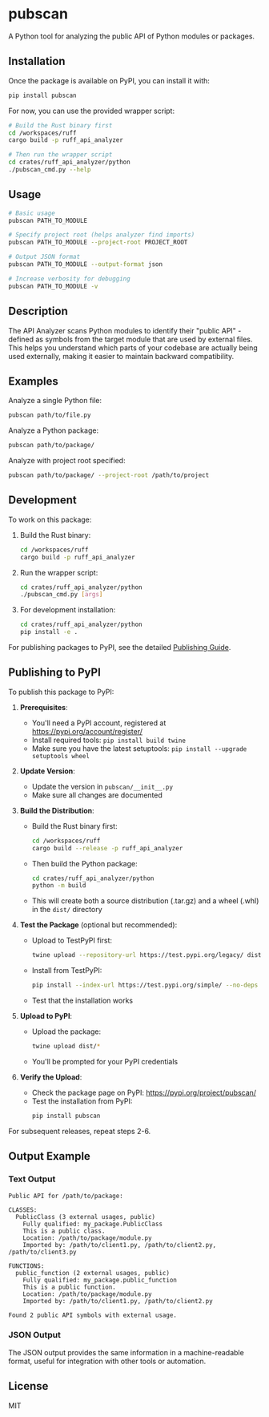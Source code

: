 # pubscan

A Python tool for analyzing the public API of Python modules or packages.

## Installation

Once the package is available on PyPI, you can install it with:

```bash
pip install pubscan
```

For now, you can use the provided wrapper script:

```bash
# Build the Rust binary first
cd /workspaces/ruff
cargo build -p ruff_api_analyzer

# Then run the wrapper script
cd crates/ruff_api_analyzer/python
./pubscan_cmd.py --help
```

## Usage

```bash
# Basic usage
pubscan PATH_TO_MODULE

# Specify project root (helps analyzer find imports)
pubscan PATH_TO_MODULE --project-root PROJECT_ROOT

# Output JSON format
pubscan PATH_TO_MODULE --output-format json

# Increase verbosity for debugging
pubscan PATH_TO_MODULE -v
```

## Description

The API Analyzer scans Python modules to identify their "public API" - defined as symbols from the target module that are used by external files. This helps you understand which parts of your codebase are actually being used externally, making it easier to maintain backward compatibility.

## Examples

Analyze a single Python file:

```bash
pubscan path/to/file.py
```

Analyze a Python package:

```bash
pubscan path/to/package/
```

Analyze with project root specified:

```bash
pubscan path/to/package/ --project-root /path/to/project
```

## Development

To work on this package:

1. Build the Rust binary:

   ```bash
   cd /workspaces/ruff
   cargo build -p ruff_api_analyzer
   ```

2. Run the wrapper script:

   ```bash
   cd crates/ruff_api_analyzer/python
   ./pubscan_cmd.py [args]
   ```

3. For development installation:
   ```bash
   cd crates/ruff_api_analyzer/python
   pip install -e .
   ```

For publishing packages to PyPI, see the detailed [Publishing Guide](./PUBLISHING.md).

## Publishing to PyPI

To publish this package to PyPI:

1. **Prerequisites**:

   - You'll need a PyPI account, registered at https://pypi.org/account/register/
   - Install required tools: `pip install build twine`
   - Make sure you have the latest setuptools: `pip install --upgrade setuptools wheel`

2. **Update Version**:

   - Update the version in `pubscan/__init__.py`
   - Make sure all changes are documented

3. **Build the Distribution**:

   - Build the Rust binary first:
     ```bash
     cd /workspaces/ruff
     cargo build --release -p ruff_api_analyzer
     ```
   - Then build the Python package:
     ```bash
     cd crates/ruff_api_analyzer/python
     python -m build
     ```
   - This will create both a source distribution (.tar.gz) and a wheel (.whl) in the `dist/` directory

4. **Test the Package** (optional but recommended):

   - Upload to TestPyPI first:
     ```bash
     twine upload --repository-url https://test.pypi.org/legacy/ dist/*
     ```
   - Install from TestPyPI:
     ```bash
     pip install --index-url https://test.pypi.org/simple/ --no-deps pubscan
     ```
   - Test that the installation works

5. **Upload to PyPI**:

   - Upload the package:
     ```bash
     twine upload dist/*
     ```
   - You'll be prompted for your PyPI credentials

6. **Verify the Upload**:
   - Check the package page on PyPI: https://pypi.org/project/pubscan/
   - Test the installation from PyPI:
     ```bash
     pip install pubscan
     ```

For subsequent releases, repeat steps 2-6.

## Output Example

### Text Output

```
Public API for /path/to/package:

CLASSES:
  PublicClass (3 external usages, public)
    Fully qualified: my_package.PublicClass
    This is a public class.
    Location: /path/to/package/module.py
    Imported by: /path/to/client1.py, /path/to/client2.py, /path/to/client3.py

FUNCTIONS:
  public_function (2 external usages, public)
    Fully qualified: my_package.public_function
    This is a public function.
    Location: /path/to/package/module.py
    Imported by: /path/to/client1.py, /path/to/client2.py

Found 2 public API symbols with external usage.
```

### JSON Output

The JSON output provides the same information in a machine-readable format, useful for integration with other tools or automation.

## License

MIT
